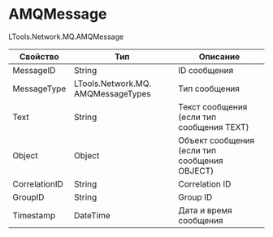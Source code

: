 # AMQMessage

LTools.Network.MQ.AMQMessage

| Свойство      | Тип                                | Описание                                     |
| ------------- | ---------------------------------- | -------------------------------------------- |
| MessageID     | String                             | ID сообщения                                 |
| MessageType   | LTools.Network.MQ. AMQMessageTypes | Тип сообщения                                |
| Text          | String                             | Текст сообщения (если тип сообщения TEXT)    |
| Object        | Object                             | Объект сообщения (если тип сообщения OBJECT) |
| CorrelationID | String                             | Correlation ID                               |
| GroupID       | String                             | Group ID                                     |
| Timestamp     | DateTime                           | Дата и время сообщения                       |



